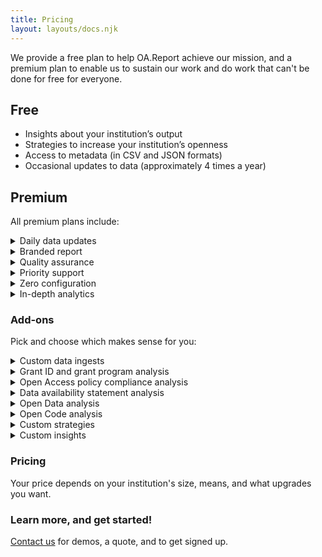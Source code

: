 ```yaml
---
title: Pricing
layout: layouts/docs.njk
---
```


We provide a free plan to help OA.Report achieve our mission, and a premium plan to enable us to sustain our work and do work that can't be done for free for everyone.

## Free

* Insights about your institution’s output
* Strategies to increase your institution’s openness
* Access to metadata (in CSV and JSON formats)
* Occasional updates to data (approximately 4 times a year)

## Premium

All premium plans include:

<details>

<summary>Daily data updates</summary>

Daily updates to open data, and weekly or as possible updates to custom and manually collected data.

</details>

<details>

<summary>Branded report</summary>

A custom URL for your report

</details>

<details>

<summary>Quality assurance</summary>

Best efforts at quality assurance, with corrections when possible to issues flagged by users.

</details>

<details>

<summary>Priority support</summary>

Priority support with questions be acknowledged and, when possible, addressed over email within 24 hours during weekdays. Support over calls will be considered as requested.

</details>

<details>

<summary>Zero configuration</summary>

We'll setup your report to include the required data, analyze your policy, and provide you actions to take.

</details>

<details>

<summary>In-depth analytics</summary>

We'll provide deeper analysis, including:

* Analysis of your publishing output including where you're publishing, on what subjects, and who is funding the work.
* Open Access analysis providing information on if, when, where, and how papers are Open Access.
* How many citations your works are receiving

</details>

### Add-ons

Pick and choose which makes sense for you:

<details>

<summary>Custom data ingests</summary>

Custom article discovery utilizing custom searches of open data, ingesting of internal data when possible, and manually collected data when possible.

</details>

<details>

<summary>Grant ID and grant program analysis</summary>

Grant ID & program analysis to collect and clean Grant ID data, and then enable articles and analysis to be segmented by programs at the foundation.

</details>

<details>

<summary>Open Access policy compliance analysis</summary>

OA policy compliance analysis providing a true/false assessment of compliance on a paper-by-paper basis and for papers as a whole.

</details>

<details>

<summary>Data availability statement analysis</summary>

Collection of data availability statements to find out how many papers have data availability statements

</details>

<details>

<summary>Open Data analysis</summary>

Open data analysis to discover data associated with articles and assess its openness.

</details>

<details>

<summary>Open Code analysis</summary>

Open code analysis to discover code associated with articles and assess its openness.

</details>

<details>

<summary>Custom strategies</summary>

Customized strategies for increasing openness. Customizations can include email text, changes to which articles are targeted, and where possible new action types.

</details>

<details>

<summary>Custom insights</summary>

Customized analysis of your data to help answer questions that matter to you.

</details>

### Pricing

Your price depends on your institution's size, means, and what upgrades you want.

### Learn more, and get started!

[Contact us](mailto:joe.mcarthur@oa.works) for demos, a quote, and to get signed up.
